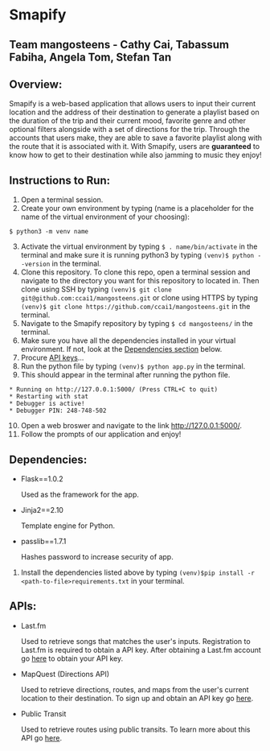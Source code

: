 # Smapify

## Team mangosteens - Cathy Cai, Tabassum Fabiha, Angela Tom, Stefan Tan

## Overview:
Smapify is a web-based application that allows users to input their current location and the address of their destination to generate a playlist based on the duration of the trip and their current mood, favorite genre and other optional filters alongside with a set of directions for the trip. Through the accounts that users make, they are able to save a favorite playlist along with the route that it is associated with it. With Smapify, users are **guaranteed** to know how to get to their destination while also jamming to music they enjoy!         

## Instructions to Run:
1. Open a terminal session.
2. Create your own environment by typing (name is a placeholder for the name of the virtual environment of your choosing):
```
$ python3 -m venv name
```
3. Activate the virtual environment by typing ```$ . name/bin/activate``` in the terminal and make sure it is running python3 by typing ```(venv)$ python --version``` in the terminal. 
4. Clone this repository. To clone this repo, open a terminal session and navigate to the directory you want for this repository to located in. Then clone using SSH by typing ```(venv)$ git clone git@github.com:ccai1/mangosteens.git``` or clone using HTTPS by typing ```(venv)$ git clone https://github.com/ccai1/mangosteens.git``` in the terminal.
5. Navigate to the Smapify repository by typing ```$ cd mangosteens/``` in the terminal. 
6. Make sure you have all the dependencies installed in your virtual environment. If not, look at the [Dependencies section](https://github.com/ccai1/mangosteens#dependencies) below.
7. Procure [API keys](https://github.com/ccai1/mangosteens#apis)... 
8. Run the python file by typing ```(venv)$ python app.py``` in the terminal. 
9. This should appear in the terminal after running the python file.   
```
* Running on http://127.0.0.1:5000/ (Press CTRL+C to quit)
* Restarting with stat
* Debugger is active!
* Debugger PIN: 248-748-502
```

10. Open a web broswer and navigate to the link http://127.0.0.1:5000/.
11. Follow the prompts of our application and enjoy!

## Dependencies: 
* Flask==1.0.2

   Used as the framework for the app. 
* Jinja2==2.10

   Template engine for Python. 
* passlib==1.7.1

   Hashes password to increase security of app. 
1. Install the dependencies listed above by typing ```(venv)$pip install -r <path-to-file>requirements.txt``` in your terminal. 

## APIs:
* Last.fm

   Used to retrieve songs that matches the user's inputs. Registration to Last.fm is required to obtain a API key. After obtaining a Last.fm account go [here](https://www.last.fm/api/account/create) to obtain your API key. 
* MapQuest (Directions API)

   Used to retrieve directions, routes, and maps from the user's current location to their destination. To sign up and obtain an API key go [here](https://developer.mapquest.com/documentation/).  
* Public Transit

   Used to retrieve routes using public transits. To learn more about this API go [here](https://developer.here.com/documentation/transit/topics/what-is.html).
